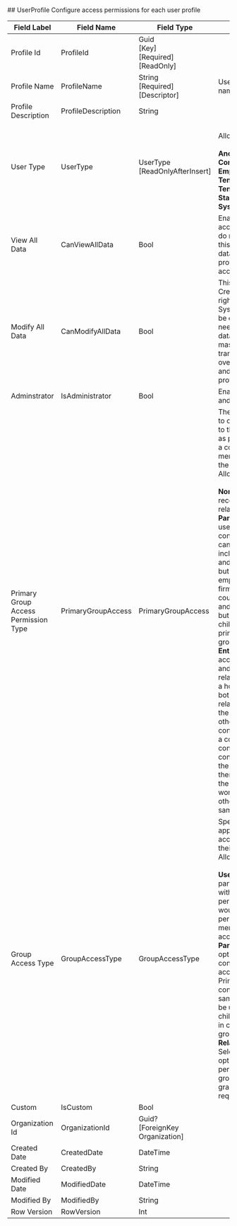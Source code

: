 # 

﻿## UserProfile
Configure access permissions for each user profile  
  
| Field Label | Field Name | Field Type | Description |  
| ---- | ---- | ---- | ---- |  
| Profile Id | ProfileId | Guid<br/>  [Key]<br/>  [Required]<br/>  [ReadOnly] |  |  
| Profile Name | ProfileName | String<br/>  [Required]<br/>  [Descriptor] | User access security profile name |  
| Profile Description | ProfileDescription | String |  |  
| User Type | UserType | UserType<br/>  [ReadOnlyAfterInsert] | <br/>  Allowable Values: <br/>  <br/>  **Anonymous**<br/>  **Contact**<br/>  **Employee**<br/>  **TenantApiToken**<br/>  **TenantAgent**<br/>  **Staff**<br/>  **System** |  
| View All Data | CanViewAllData | Bool | Enable for users who need access to all of a firm's data but do not need to modify it. Caution: this setting overrides any other data viewing limitation in a user profile including those limiting access rights to record owners.  |  
| Modify All Data | CanModifyAllData | Bool | This setting which gives full Create/Read/Update/Delete rights to all data is enabled System Administrators. It canalso be enabled for employees as needed, for example to enable data cleansing, deduplication, mass deletion, and mass transferring. Caution: this setting overrides any other data access and editing limitation in a user profile.  |  
| Adminstrator | IsAdministrator | Bool | Enable for System Administrators and similar employees.  |  
| Primary Group Access Permission Type | PrimaryGroupAccess | PrimaryGroupAccess | These access permissions apply to contacts where they are linked to the same primary group. Eg, as person contacts who work for a company contact, or family members who who are related to the same Household. <br/>  Allowable Values: <br/>  <br/>  **None**: No access to contact records linked to a contact via relationships. <br/>  **ParentContactOnly**: Contact user can access the primary contact only, eg, an employee can view company they work for including related opportunities and other records (if permitted), but not drill down to see other employees working for the same firm. In a household, a spouse could see their partner's record and related financial information, but not the records of any children or others related to the primary contact as their primary group. <br/>  **EntireGroup**: Contact user can access both the primary contact and the records of other contacts related to the primary contact. In a household, a spouse could see both their partner's record and related financial information and the records of any children or others related to the primary contact as their primary group. In a context where the primary contact is a company and the contact user has been related to the company as an employee, then the user could access both the record of the company they work for and the records of any other persons working for the same company.  |  
| Group Access Type | GroupAccessType | GroupAccessType | Specifies which User Profile will apply when a contact is accessing related contacts in their primary group. <br/>  Allowable Values: <br/>  <br/>  **UsersOwnProfile**: For example, a partner/spouse in a Household with read-only access permission for their own record, would then have the same permissions for other family members when they have group access to the entire group. <br/>  **ParentContactUserProfile**: This option effectively gives the contact group member the same access permissions as the Primary Group Member for contact records belonging to the same primary group. This could be useful for spouses and adult children who have been given log in credentials for a household group. <br/>  **RelationshipSpecificUserProfile**: Selecting this option enables the option to specify a profile name per relationship in a primary group. This gives very fine-grained access controle but does require more work to set up.  |  
| Custom | IsCustom | Bool |  |  
| Organization Id | OrganizationId | Guid?<br/>  [ForeignKey Organization] |  |  
| Created Date | CreatedDate | DateTime |  |  
| Created By | CreatedBy | String |  |  
| Modified Date | ModifiedDate | DateTime |  |  
| Modified By | ModifiedBy | String |  |  
| Row Version | RowVersion | Int |  |  

